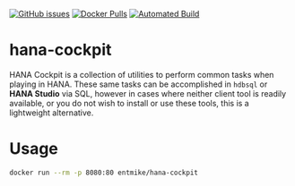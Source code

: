 [![GitHub issues](https://img.shields.io/github/issues/entmike/hana-cockpit.svg)](https://github.com/entmike/hana-cockpit/issues)
[![Docker Pulls](https://img.shields.io/docker/pulls/entmike/hana-cockpit.svg)](https://hub.docker.com/r/entmike/hana-cockpit/)
[![Automated Build](https://img.shields.io/docker/cloud/automated/entmike/hana-cockpit.svg)](https://hub.docker.com/r/entmike/hana-cockpit/)

# hana-cockpit
HANA Cockpit is a collection of utilities to perform common tasks when playing in HANA.  These same tasks can be accomplished in `hdbsql` or **HANA Studio** via SQL, however in cases where neither client tool is readily available, or you do not wish to install or use these tools, this is a lightweight alternative.

# Usage
```bash
docker run --rm -p 8080:80 entmike/hana-cockpit
```
